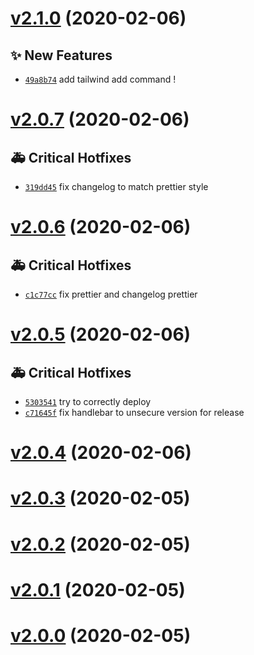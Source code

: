 # [v2.1.0](https://github.com/beaussan/nbx/compare/v2.0.7...v2.1.0) (2020-02-06)

## ✨ New Features

- [`49a8b74`](https://github.com/beaussan/nbx/commit/49a8b74)  add tailwind add command !

# [v2.0.7](https://github.com/beaussan/nbx/compare/v2.0.6...v2.0.7) (2020-02-06)

## 🚑 Critical Hotfixes

- [`319dd45`](https://github.com/beaussan/nbx/commit/319dd45) fix changelog to match prettier style

# [v2.0.6](https://github.com/beaussan/nbx/compare/v2.0.5...v2.0.6) (2020-02-06)

## 🚑 Critical Hotfixes

- [`c1c77cc`](https://github.com/beaussan/nbx/commit/c1c77cc) fix prettier and changelog prettier

# [v2.0.5](https://github.com/beaussan/nbx/compare/v2.0.4...v2.0.5) (2020-02-06)

## 🚑 Critical Hotfixes

- [`5303541`](https://github.com/beaussan/nbx/commit/5303541) try to correctly deploy
- [`c71645f`](https://github.com/beaussan/nbx/commit/c71645f) fix handlebar to unsecure version for release

# [v2.0.4](https://github.com/beaussan/nbx/compare/v2.0.3...v2.0.4) (2020-02-06)

# [v2.0.3](https://github.com/beaussan/nbx/compare/v2.0.2...v2.0.3) (2020-02-05)

# [v2.0.2](https://github.com/beaussan/nbx/compare/v2.0.1...v2.0.2) (2020-02-05)

# [v2.0.1](https://github.com/beaussan/nbx/compare/v2.0.0...v2.0.1) (2020-02-05)

# [v2.0.0](https://github.com/beaussan/nbx/compare/v1.2.0...v2.0.0) (2020-02-05)

